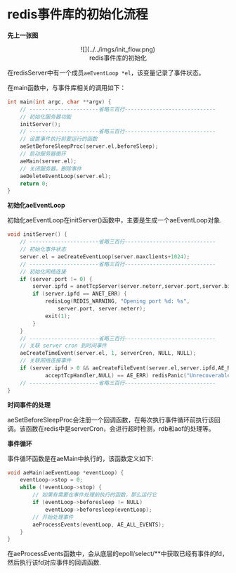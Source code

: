 redis事件库的初始化流程
============

**先上一张图**

<center>![](../../imgs/init_flow.png)</center>
<center>redis事件库的初始化</center>

在redisServer中有一个成员`aeEventLoop *el`，该变量记录了事件状态。

在main函数中，与事件库相关的调用如下：
```c
int main(int argc, char **argv) {
    // ----------------------省略三百行-----------------------------
    // 初始化服务器功能
    initServer();
    // ----------------------省略三百行-----------------------------
    // 设置事件执行前要运行的函数
    aeSetBeforeSleepProc(server.el,beforeSleep);
    // 启动服务器循环
    aeMain(server.el);
    // 关闭服务器，删除事件
    aeDeleteEventLoop(server.el);
    return 0;
}
```

**初始化aeEventLoop**

初始化aeEventLoop在initServer()函数中，主要是生成一个aeEventLoop对象.
```c
void initServer() {
    // ----------------------省略三百行-----------------------------
    // 初始化事件状态
    server.el = aeCreateEventLoop(server.maxclients+1024);
    // ----------------------省略三百行-----------------------------
    // 初始化网络连接
    if (server.port != 0) {
        server.ipfd = anetTcpServer(server.neterr,server.port,server.bindaddr);
        if (server.ipfd == ANET_ERR) {
            redisLog(REDIS_WARNING, "Opening port %d: %s",
                server.port, server.neterr);
            exit(1);
        }
    }
    // ----------------------省略三百行-----------------------------
    // 关联 server cron 到时间事件
    aeCreateTimeEvent(server.el, 1, serverCron, NULL, NULL);
    // 关联网络连接事件
    if (server.ipfd > 0 && aeCreateFileEvent(server.el,server.ipfd,AE_READABLE,
            acceptTcpHandler,NULL) == AE_ERR) redisPanic("Unrecoverable error creating server.ipfd file event.");
    // ----------------------省略三百行-----------------------------
}
```

**时间事件的处理**

aeSetBeforeSleepProc会注册一个回调函数，在每次执行事件循环前执行该回调。该函数在redis中是serverCron，会进行超时检测，rdb和aof的处理等。

**事件循环**

事件循环函数是在aeMain中执行的，该函数定义如下:
```c
void aeMain(aeEventLoop *eventLoop) {
    eventLoop->stop = 0;
    while (!eventLoop->stop) {
        // 如果有需要在事件处理前执行的函数，那么运行它
        if (eventLoop->beforesleep != NULL)
            eventLoop->beforesleep(eventLoop);
        // 开始处理事件
        aeProcessEvents(eventLoop, AE_ALL_EVENTS);
    }
}
```

在aeProcessEvents函数中，会从底层的epoll/select/**中获取已经有事件的fd，然后执行该fd对应事件的回调函数.
